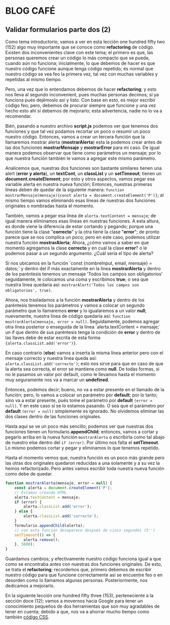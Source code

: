 # BLOG CAFÉ

## Validar formularios parte dos (2)

Como tema introductorio, vamos a ver en esta lección one hundred fifty two (152) algo muy importante que se conoce como **refactoring** de código. Existen dos inconvenientes clave con este tema; el primero es que, las personas queremos crear un código lo más compacto que se pueda, cuando aún no funciona; inicialmente, lo que debemos de hacer es que nuestro código funcione aunque tenga código repetido; es normal que nuestro código se vea feo la primera vez, tal vez con muchas variables y repetidas al mismo tiempo.

Pero, una vez que lo entendamos debemos de hacer **refactoring**; y esto nos lleva al segundo inconvenient, pues muchas personas decimos; sí ya funciona pués dejémoslo así y listo. Con base en esto, es mejor escribir código feo; pero, debemos de procurar siempre que funcione y una vez hecho esto ahí sí debemos de mejorarlo; esta advertencia, nadie no lo va a recomendar.

Bién, pasando a nuestro archivo **script.js** podemos ver que tenemos dos funciones y que tal vez podamos recortar un poco o resumir un poco nuestro código. Entonces, vamos a crear un tercera función que la llamaremos mostrar alerta (**mostrarAlerta**) esta la podemos crear antes de las dos funciones **mostrarMensaje** y **mostrarError** para mi caso. De igual manera podemos observar que tiene como parámetros un mensaje; por lo que nuestra función también le vamos a agregar este mismo parámetro.

Analicemos que, nuestras dos funciones son bastante similares tienen una alert (**error y alerta**), un **textCont**, un **classList** y un **setTimeout**; tienen un **document.createElement**; por esto y otros aspectos, vamos pegar esa variable alerta en nuestra nueva función; Entonces, nuestras primeras líneas deben de quedar de la siguiente manera: `function mostrarMensaje(mensaje){const alerta = document.createElement('P')}`; al mismo tiempo vamos eliminando esas líneas de nuestras dos funciones originales o nombradas hasta el momento.

También, vamos a pegar esa línea de `alerta.textContent = mensaje`; de igual manera eliminamos esas líneas en nuestras funciones. A esta altura, es donde viene la diferencia de estar cortando y pegando; porque una función tiene la clase "**correcto**" y la otra tiene la clase "**error**"; de pronto parece que se nos complica un poco; pero en este caso, podemos utilizar nuestra función **mostrarAlerta**; Ahora, ¿cómo vamos a saber en que momento agregamos la clase **correcto** y en cual la clase **error**? o le podemos pasar a un segundo argumento. ¿Cuál sería el tipo de alerta?

Si nos ubicamos en la función ´const {nombreInput, email, mensaje} = datos;´ y dentro del if más exactamente en la línea **mostrarAlerta** y dentro de los paréntesis tenemos un mensaje 'Todos los campos son obligatorios' seguidamente, le colocamos una coma y escribimos **true**; o sea que nuestra línea quedaría así: `mostrarAlert('Todos los campos son obligatorios', true)`.

Ahora, nos trasladamos a la función **mostrarAlerta** y dentro de los paréntesis tenemos los parámetros y vamos a colocar un segundo parámetro que lo llamaremos **error** y lo igualaremos a un valor **null**; nuevamente, nuestra línea de código quedaría así: `function mostrarAlerta(mensaje, error = null)`. Seguidamente, podemos agregar otra línea posterior o enseguida de la línea ´alerta.textContent = mensaje;´ un if que dentro de sus paréntesis tenga la condición de **error** y dentro de las llaves debe de estar escrita de esta forma `{alerta.classList.add('error')}`.

En caso contrario (**else**) vamos a inserta la misma línea anterior pero con el mensaje correcto y nuestra línea queda así: `alerta.classList.add('correcto')`; esto nos sirve para que en caso de que la alerta sea correcta, el error se mantiene como **null**. De todas formas, si no le pasamos un valor por default, como le llevamos hasta el momento muy seguramente nos va a marcar un **undefined**.

Entonces, podemos decir; bueno, no va a estar presente en el llamado de la función; pero, lo vamos a colocar un parámetro por **default**; por lo tanto; sino va a estar presente, pués tome el parámetro por **default** `(error = null)`. Y en este caso sí se lo estamos pasando. O sea que el parámetro por **default** `(error = null)` simplemente es ignorado. No olvidemos eliminar las dos clases dentro de las funciones originales.

Hasta aquí se ve un poco más sencillo; podemos ver que nuestras dos funciones tienen un formulario.**appendChild**; entonces, vamos a cortar y pegarlo arriba en la nueva función `mostrarAlerta` o escribirla como tal abajo de nuestro else dentro del `if (error)`. Por último nos falta el **setTimeout**. Lo mismo podemos cortar y pegar y eliminamos lo que tenemos repetido.

Hasta el momento vemos que, nuestra función es un poco más grande pero las otras dos originales quedaron reducidas a una solamente y a su vez la hemos refactorizado. Pero antes vamos escribir toda nuestra nueva función como debe de quedar.

```JavaScript
function mostrarAlerta(mensaje, error = null) {
    const alerta = document.createElement('P');
    // Estamos creando HTML
    alerta.textContent = mensaje;
    if (error) {
        alerta.classList.add('error');
    } else {
        alerta.classList.add('correcto');
    }
    formulario.appendChild(alerta);
    // con esta función desaparece después de cinco segundos (5'')
    setTimeout(() => {
        alerta.remove();
    }, 5000);
}
```

Guardamos cambios; y efectivamente nuestro código funciona igual a que como se encontraba antes con nuestras dos funciones originales. De esto, se trata el **refactoring**; recordemos que, primero debemos de escribir nuestro código para que funcione correctamente así se encuentre feo o en desorden como lo llamamos algunas personas. Posteriormente, nos dedicamos a mejorarlo.

En la siguiente lección one hundred fifty three (153), perteneciente a la sección doce (12);  vamos a movernos hacia Google para tener un conocimiento pequeños de dos herramientas que son muy agradables de tener en cuenta; debido a que, nos va a ahorrar mucho tiempo como también [código CSS](https://developer.mozilla.org/es/docs/Web/CSS).
